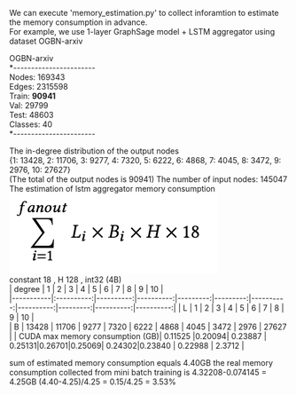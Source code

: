 We can execute 'memory_estimation.py' to collect inforamtion to estimate the memory consumption in advance.  
For example, we use 1-layer GraphSage model + LSTM aggregator using dataset OGBN-arxiv


OGBN-arxiv  
*-----------------------  
Nodes: 169343    
Edges: 2315598  
Train: **90941**  
Val: 29799  
Test: 48603  
Classes: 40  
*-----------------------

The in-degree distribution of the output nodes   
{1: 13428, 2: 11706, 3: 9277, 4: 7320, 5: 6222, 6: 4868, 7: 4045, 8: 3472, 9: 2976, 10: 27627}  
(The total of the output nodes is 90941) 
The number of input nodes: 145047  
The estimation of lstm aggregator memory consumption   
![Mem_estimate_formula](./lstm_estimate.png)  
constant 18 , H 128 , int32 (4B)  
| degree    |   1        |      2    |       3   |     4    |     5    |     6     |    7      |     8    |    9      |     10    |   
|-----------|:----------:|----------:|----------:|---------:|---------:|----------:|----------:|---------:|----------:|----------:|
| L         |    1       |     2     |       3   |     4    |     5    |     6     |    7      |     8    |    9      |     10    |  
| B         |    13428   |   11706   |   9277    |    7320  |    6222  |   4868    | 4045      |   3472   |   2976    |   27627   |
| CUDA max memory consumption (GB)| 0.11525 |0.20094| 0.23887 | 0.25131|0.26701|0.25069| 0.24302|0.23840  |  0.22988  |   2.3712  |

sum of estimated memory consumption equals 4.40GB
the real memory consumption collected from mini batch training is 4.32208-0.074145 = 4.25GB
(4.40-4.25)/4.25 = 0.15/4.25 = 3.53%  
